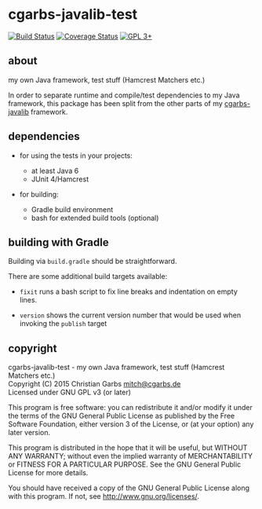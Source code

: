 cgarbs-javalib-test
===================

[![Build Status](https://travis-ci.org/mmitch/cgarbs-javalib-test.svg?branch=master)](https://travis-ci.org/mmitch/cgarbs-javalib-test)
[![Coverage Status](https://codecov.io/github/mmitch/cgarbs-javalib-test/coverage.svg?branch=master)](https://codecov.io/github/mmitch/cgarbs-javalib-test?branch=master)
[![GPL 3+](https://img.shields.io/badge/license-GPL%203%2B-blue.svg)](http://www.gnu.org/licenses/gpl-3.0-standalone.html)


about
-----

my own Java framework, test stuff (Hamcrest Matchers etc.)

In order to separate runtime and compile/test dependencies to my Java
framework, this package has been split from the other parts of my
[cgarbs-javalib][1] framework.

[1]: https://github.com/mmitch/cgarbs-javalib


dependencies
------------

- for using the tests in your projects:
  - at least Java 6
  - JUnit 4/Hamcrest

- for building:
  - Gradle build environment
  - bash for extended build tools (optional)


building with Gradle
--------------------

Building via ``build.gradle`` should be straightforward.

There are some additional build targets available:

* ``fixit`` runs a bash script to fix line breaks and indentation on
  empty lines.

* ``version`` shows the current version number that would be used when
  invoking the ``publish`` target


copyright
---------

cgarbs-javalib-test - my own Java framework, test stuff (Hamcrest Matchers etc.)  
Copyright (C) 2015  Christian Garbs <mitch@cgarbs.de>  
Licensed under GNU GPL v3 (or later)

This program is free software: you can redistribute it and/or modify
it under the terms of the GNU General Public License as published by
the Free Software Foundation, either version 3 of the License, or
(at your option) any later version.

This program is distributed in the hope that it will be useful,
but WITHOUT ANY WARRANTY; without even the implied warranty of
MERCHANTABILITY or FITNESS FOR A PARTICULAR PURPOSE.  See the
GNU General Public License for more details.

You should have received a copy of the GNU General Public License
along with this program.  If not, see <http://www.gnu.org/licenses/>.
